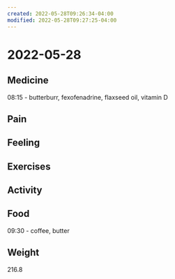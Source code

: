 ```yaml
---
created: 2022-05-28T09:26:34-04:00
modified: 2022-05-28T09:27:25-04:00
---
```


# 2022-05-28

## Medicine

08:15 - butterburr, fexofenadrine, flaxseed oil, vitamin D 

## Pain


## Feeling


## Exercises


## Activity


## Food

09:30 - coffee, butter 


## Weight

216.8
